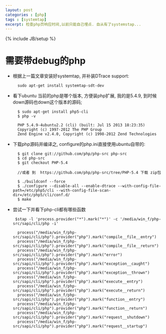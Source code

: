 ```yaml
---
layout: post
categories : [php]
tags : [systemtap]
excerpt: 检查php页响应时间,以前只能自己埋点. 自从有了systemstap...
---
```

{% include JB/setup %}

需要带debug的php
====

* 根据上一篇文章安装好systemtap, 并补装DTrace support:

        sudo apt-get install systemtap-sdt-dev

* 看下ubuntu 当前的php是哪个版本, 方便装php扩展, 我的是5.4.9, 到时候down源码也down这个版本的源码;

        $ sudo apt-get install php5-cli
        $ php -v

        PHP 5.4.9-4ubuntu2.2 (cli) (built: Jul 15 2013 18:23:35)
        Copyright (c) 1997-2012 The PHP Group
        Zend Engine v2.4.0, Copyright (c) 1998-2012 Zend Technologies

* 下载php源码并编译之, configure的php.ini直接使用ubuntu自带的:

        $ git clone git://github.com/php/php-src php-src
        $ cd php-src
        $ git checkout PHP-5.4

        //或者 到  https://github.com/php/php-src/tree/PHP-5.4 下载 zip包

        $ ./buildconf --force
        $ ./configure --disable-all --enable-dtrace --with-config-file-path=/etc/php5/cli --with-config-file-scan-dir=/etc/php5/cli/conf.d/
        $ make

*  尝试一下并看下php-cli都有哪些函数

        $stap -l 'process.provider("*").mark("*")' -c '/media/win_f/php-src/sapi/cli/php -i'

         process("/media/win_f/php-src/sapi/cli/php").provider("php").mark("compile__file__entry")
         process("/media/win_f/php-src/sapi/cli/php").provider("php").mark("compile__file__return")
         process("/media/win_f/php-src/sapi/cli/php").provider("php").mark("error")
         process("/media/win_f/php-src/sapi/cli/php").provider("php").mark("exception__caught")
         process("/media/win_f/php-src/sapi/cli/php").provider("php").mark("exception__thrown")
         process("/media/win_f/php-src/sapi/cli/php").provider("php").mark("execute__entry")
         process("/media/win_f/php-src/sapi/cli/php").provider("php").mark("execute__return")
         process("/media/win_f/php-src/sapi/cli/php").provider("php").mark("function__entry")
         process("/media/win_f/php-src/sapi/cli/php").provider("php").mark("function__return")
         process("/media/win_f/php-src/sapi/cli/php").provider("php").mark("request__shutdown")
         process("/media/win_f/php-src/sapi/cli/php").provider("php").mark("request__startup")



